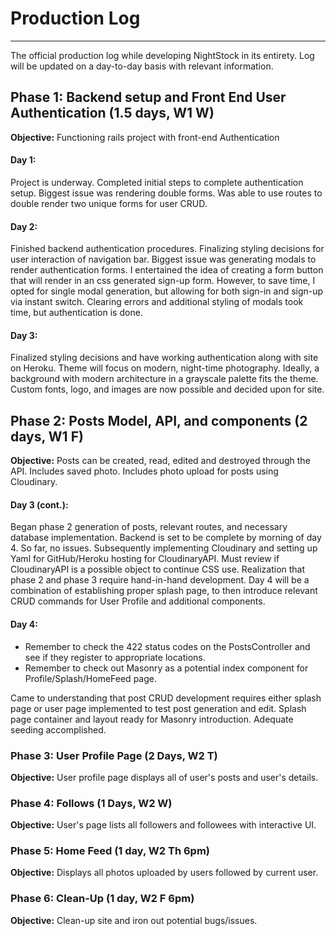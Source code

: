# Production Log
-------------------
The official production log while developing NightStock in its entirety. Log will be updated on a day-to-day basis with relevant information.

## Phase 1: Backend setup and Front End User Authentication (1.5 days, W1 W)
**Objective:** Functioning rails project with front-end Authentication

#### Day 1:
Project is underway. Completed initial steps to complete authentication setup. Biggest issue was rendering double forms. Was able to use routes to double render two unique forms for user CRUD.

#### Day 2:
Finished backend authentication procedures. Finalizing styling decisions for user interaction of navigation bar. Biggest issue was generating modals to render authentication forms. I entertained the idea of creating a form button that will render in an css generated sign-up form. However, to save time, I opted for single modal generation, but allowing for both sign-in and sign-up via instant switch. Clearing errors and additional styling of modals took time, but authentication is done.

#### Day 3:
Finalized styling decisions and have working authentication along with site on Heroku. Theme will focus on modern, night-time photography. Ideally, a background with modern architecture in a grayscale palette fits the theme. Custom fonts, logo, and images are now possible and decided upon for site.

## Phase 2: Posts Model, API, and components (2 days, W1 F)
**Objective:** Posts can be created, read, edited and destroyed through the API. Includes saved photo. Includes photo upload for posts using Cloudinary.

#### Day 3 (cont.):
Began phase 2 generation of posts, relevant routes, and necessary database implementation. Backend is set to be complete by morning of day 4. So far, no issues. Subsequently implementing Cloudinary and setting up Yaml for GitHub/Heroku hosting for CloudinaryAPI. Must review if CloudinaryAPI is a possible object to continue CSS use. Realization that phase 2 and phase 3 require hand-in-hand development. Day 4 will be a combination of establishing proper splash page, to then introduce relevant CRUD commands for User Profile and additional components.

#### Day 4:
- Remember to check the 422 status codes on the PostsController and see if they register to appropriate locations.
- Remember to check out Masonry as a potential index component for Profile/Splash/HomeFeed page.

Came to understanding that post CRUD development requires either splash page or user page implemented to test post generation and edit. Splash page container and layout ready for Masonry introduction. Adequate seeding accomplished.

### Phase 3: User Profile Page (2 Days, W2 T)
**Objective:** User profile page displays all of user's posts and user's details.

### Phase 4: Follows (1 Days, W2 W)
**Objective:** User's page lists all followers and followees with interactive UI.

### Phase 5: Home Feed (1 day, W2 Th 6pm)
**Objective:** Displays all photos uploaded by users followed by current user.

### Phase 6: Clean-Up (1 day, W2 F 6pm)
**Objective:** Clean-up site and iron out potential bugs/issues.
